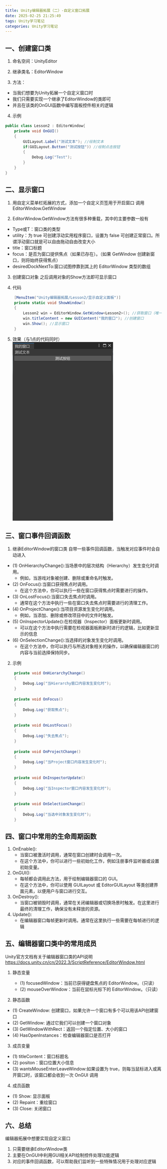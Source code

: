 ```yaml
---
title: Unity编辑器拓展（二）-自定义窗口拓展
date: 2025-02-25 21:25:49
tags: Unity学习笔记
categories: Unity学习笔记
---
```


<!--more-->
## 一、创建窗口类

1. 命名空间：UnityEditor
2. 继承类名：EditorWindow

3. 方法：
- 当我们想要为Unity拓展一个自定义窗口时
- 我们只需要实现一个继承了EditorWindow的类即可
- 并且在该类的OnGUI函数中编写面板控件相关的逻辑

4. 示例
```CS
public class Lesson2 : EditorWindow{
    private void OnGUI()
    {
        GUILayout.Label("测试文本"); //绘制文本
        if(GUILayout.Button("测试按钮")) //绘制点击按钮
        {
            Debug.Log("Test");
        }
    }
}
```

## 二、显示窗口
1. 用自定义菜单栏拓展的方式，添加一个自定义页签用于开启窗口
调用EditorWindow.GetWindow

2. EditorWindow.GetWindow方法有很多种重载，其中的主要参数一般有
- Type或T：窗口类的类型
- utility：为 true 可创建浮动实用程序窗口，设置为 false 可创建正常窗口。所谓浮动窗口就是可以自由拖动自由改变大小
- title：窗口标题
- focus：是否为窗口提供焦点（如果已存在）。（如果 GetWindow 创建新窗口，则将始终获得焦点）
- desiredDockNextTo:窗口试图停靠到其上的 EditorWindow 类型的数组

3. 创建窗口对象
之后调用对象的Show方法即可显示窗口

4. 代码
```CS
    [MenuItem("Unity编辑器拓展/Lesson2/显示自定义面板")]
    private static void ShowWindow()
    {
        Lesson2 win = EditorWindow.GetWindow<Lesson2>(); //获取窗口（唯一窗口），如果希望有多个窗口的话使用EditorWindow.CreateWindow<Lesson2>();
        win.titleContent = new GUIContent("我的窗口"); //创建窗口
        win.Show(); //显示窗口
    }

```
5. 效果（与1点的代码同时）
![](./二-自定义窗口拓展/2.%20显示窗口.png)

## 三、窗口事件回调函数
1. 继承EditorWindow的窗口类 自带一些事件回调函数，当触发对应事件时会自动进入
- (1) OnHierarchyChange():当场景中的层次结构（Hierarchy）发生变化时调用。
    - 例如，当游戏对象被创建、删除或重命名时触发。
- (2) OnFocus():当窗口获得焦点时调用。
  - 在这个方法中，你可以执行一些在窗口获得焦点时需要进行的操作。
- (3) OnLostFocus():当窗口失去焦点时调用。
    - 通常在这个方法中执行一些在窗口失去焦点时需要进行的清理工作。
- (4) OnProjectChange():当项目资源发生变化时调用。
    - 例如，当添加、删除或修改项目中的文件时触发。
- (5) OnInspectorUpdate():在检视器（Inspector）面板更新时调用。
    - 可以在这个方法中执行需要在检视器面板刷新时进行的逻辑，比如更新显示的信息
- (6) OnSelectionChange():当选择的对象发生变化时调用。
    - 在这个方法中，你可以执行与所选对象相关的操作，以确保编辑器窗口的内容与当前选择保持同步。

2. 示例
```CS
    private void OnHierarchyChange()
    {
        Debug.Log("当Hierarchy窗口内容发生变化时");
    }

    private void OnFocus()
    {
        Debug.Log("获取焦点");
    }

    private void OnLostFocus()
    {
        Debug.Log("失去焦点");
    }

    private void OnProjectChange()
    {
        Debug.Log("当Project窗口内容发生变化时");
    }

    private void OnInspectorUpdate()
    {
        Debug.Log("当Inspector窗口内容发生变化时");
    }

    private void OnSelectionChange()
    {
        Debug.Log("当选中对象发生变化时");
    }
```

## 四、窗口中常用的生命周期函数
1. OnEnable():
   - 当窗口被激活时调用，通常在窗口创建时会调用一次。
   - 在这个方法中，你可以进行一些初始化工作，例如注册事件监听器或设置初始变量。
2. OnGUI():
   - 每帧都会调用此方法，用于绘制编辑器窗口的 GUI。
   - 在这个方法中，你可以使用 GUILayout 或 EditorGUILayout 等类创建界面元素，以便用户与窗口进行交互。
3. OnDestroy():
   - 当窗口被销毁时调用，通常在关闭编辑器或切换场景时触发。在这里进行最终的清理工作，确保没有未释放的资源。
4. Update():
   - 在编辑器窗口每帧更新时调用。通常在这里执行一些需要在每帧进行的逻辑

## 五、编辑器窗口类中的常用成员
Unity官方文档有关于编辑器窗口类的API说明
https://docs.unity.cn/cn/2022.3/ScriptReference/EditorWindow.html

1. 静态变量
   - (1) focusedWindow：当前已获得键盘焦点的 EditorWindow。（只读）
   - (2) mouseOverWindow：当前在鼠标光标下的 EditorWindow。（只读）

2. 静态函数
- (1) CreateWindow: 创建窗口，如果允许一个窗口有多个可以用该API创建窗口
- (2) GetWindow: 通过它我们可以创建一个窗口对象
- (3) GetWindowWithRect：返回一个指定位置、大小的窗口
- (4) HasOpenInstances：检查编辑器窗口是否打开

3. 成员变量
- (1) titleContent：窗口标题名
- (2) positon：窗口位置大小信息
- (3) wantsMouseEnterLeaveWindow:如果设置为 true，则每当鼠标进入或离开窗口时，该窗口都会收到一次 OnGUI 调用

4. 成员函数
- (1) Show: 显示面板
- (2) Repaint：重绘窗口
- (3) Close: 关闭窗口

## 六、总结
编辑器拓展中想要实现自定义窗口
1. 只需要继承EditorWindow类
2. 主要在OnGUI中利用GUI相关API绘制控件处理功能逻辑
3. 对应的事件回调函数，可以帮助我们监听到一些特殊情况用于处理对应逻辑

